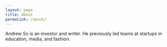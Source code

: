 ```yaml
---
layout: page
title: About
permalink: /about/
---
```


Andrew So is an investor and writer. He previously led teams at startups in education, media, and fashion. 
